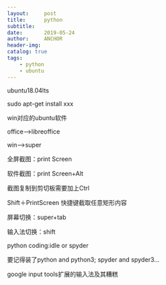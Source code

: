```yaml
---
layout:     post
title:      python
subtitle:   
date:       2019-05-24
author:     ANCHOR
header-img: 
catalog: true
tags:
    - python
    - ubuntu
---
```


ubuntu18.04lts

sudo apt-get install xxx

win对应的ubuntu软件

office-->libreoffice

win-->super

全屏截图：print Screen

软件截图：print Screen+Alt

截图复制到剪切板需要加上Ctrl

Shift＋PrintScreen 快捷键截取任意矩形内容

屏幕切换：super+tab

输入法切换：shift

python coding:idle or spyder

要记得装了python and python3; spyder and spyder3...

google input tools扩展的输入法及其糟糕
